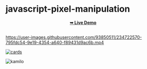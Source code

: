 # javascript-pixel-manipulation

<div align="center">
 <a href="https://kamblack66.github.io/javascript-pixel-manipulation/"><strong>➥ Live Demo</strong></a>
</div>
<br>

https://user-images.githubusercontent.com/93850511/234722570-795fdc54-9e19-4354-a640-f89431d9ac6b.mp4

[![cards](https://user-images.githubusercontent.com/93850511/224516006-1033a01f-1b26-4c66-b5f7-82e9faeb8199.png)](https://kamblack66.github.io/portafolio/)

![kamilo](https://user-images.githubusercontent.com/93850511/225447360-625a7de8-f22a-41e8-ae5c-f6768c5ec097.svg)
